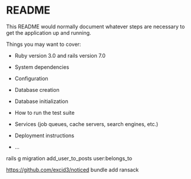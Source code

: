 # README

This README would normally document whatever steps are necessary to get the
application up and running.

Things you may want to cover:

* Ruby version 3.0 and rails version 7.0

* System dependencies

* Configuration

* Database creation

* Database initialization

* How to run the test suite

* Services (job queues, cache servers, search engines, etc.)

* Deployment instructions

* ...

rails g migration add_user_to_posts user:belongs_to

https://github.com/excid3/noticed
bundle add ransack